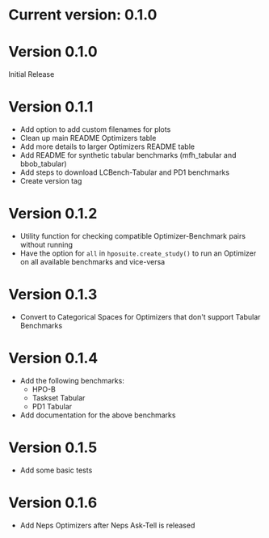 # Current version: 0.1.0

# Version 0.1.0

Initial Release

# Version 0.1.1

* Add option to add custom filenames for plots
* Clean up main README Optimizers table
* Add more details to larger Optimizers README table
* Add README for synthetic tabular benchmarks (mfh_tabular and bbob_tabular)
* Add steps to download LCBench-Tabular and PD1 benchmarks
* Create version tag

# Version 0.1.2

* Utility function for checking compatible Optimizer-Benchmark pairs without running
* Have the option for `all` in `hposuite.create_study()` to run an Optimizer on all available benchmarks and vice-versa

# Version 0.1.3

* Convert to Categorical Spaces for Optimizers that don't support Tabular Benchmarks

# Version 0.1.4

* Add the following benchmarks:
    * HPO-B
    * Taskset Tabular
    * PD1 Tabular
* Add documentation for the above benchmarks


# Version 0.1.5

* Add some basic tests

# Version 0.1.6

* Add Neps Optimizers after Neps Ask-Tell is released